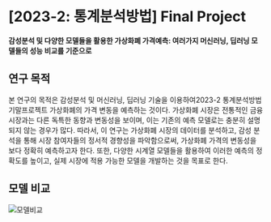 # [2023-2: 통계분석방법] Final Project
**감성분석 및 다양한 모델들을 활용한 가상화폐 가격예측: 여러가지 머신러닝, 딥러닝 모델들의 성능 비교를 기준으로**

## **연구 목적**
  본 연구의 목적은 감성분석 및 머신러닝, 딥러닝 기술을 이용하여2023-2 통계분석방법 기말프로젝트 가상화폐의 가격 변동을 예측하는 것이다. 가상화폐 시장은 전통적인 금융 시장과는 다른 독특한 동향과 변동성을 보이며, 이는 기존의 예측 모델로는 충분히 설명되지 않는 경우가 많다. 따라서, 이 연구는 가상화폐 시장의 데이터를 분석하고, 감성 분석을 통해 시장 참여자들의 정서적 경향성을 파악함으로써, 가상화폐 가격의 변동성을 보다 정확히 예측하고자 한다. 또한, 다양한 시계열 모델들을 활용하여 이러한 예측의 정확도를 높이고, 실제 시장에 적용 가능한 모델을 개발하는 것을 목표로 한다. 

## 모델 비교
![모델비교](https://github.com/Hj9933/Project-prediction_of_cryptocurrency_price/assets/112256988/e5c508ca-84e2-4076-8f0c-b538ee3bf935)

